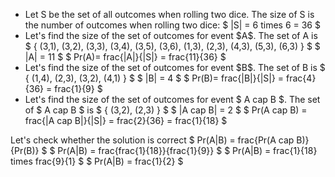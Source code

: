 <ul>
<li> Let S be the set of all outcomes when rolling two dice. 
The size of S is the number of outcomes when rolling two dice: $ |S| = 6 times 6 = 36 $
	<li> Let's find the size of the set of outcomes for event $A$. 
The set of A is $ { (3,1), (3,2), (3,3), (3,4), (3,5), (3,6), (1,3), (2,3), (4,3), (5,3), (6,3) } $ 
$ |A| = 11 $ 
$ Pr(A)= frac{|A|}{|S|} = frac{11}{36} $
	<li> Let's find the size of the set of outcomes for event $B$. 
The set of B is $ { (1,4), (2,3), (3,2), (4,1) } $ 
$ |B| = 4 $ 
$ Pr(B)= frac{|B|}{|S|} = frac{4}{36} = frac{1}{9} $
	<li> Let's find the size of the set of outcomes for event $ A cap B $. 
	      The set of $ A cap B $ is $ { (3,2), (2,3) } $ 
	      $ |A cap B| = 2 $ 
	      $ Pr(A cap B) = frac{|A cap B|}{|S|} = frac{2}{36} = frac{1}{18} $
</ul>
Let's check whether the solution is correct 
$ Pr(A|B) = frac{Pr(A cap B)}{Pr(B)} $ 
$ Pr(A|B) = frac{frac{1}{18}}{frac{1}{9}} $ 
$ Pr(A|B) = frac{1}{18} times frac{9}{1} $ 
$ Pr(A|B) = frac{1}{2} $

